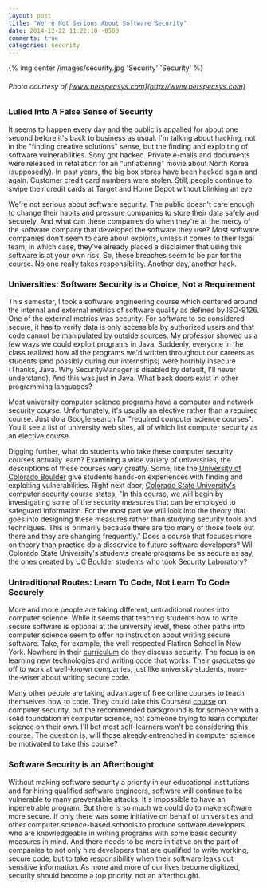 ```yaml
---
layout: post
title: "We're Not Serious About Software Security"
date: 2014-12-22 11:22:10 -0500
comments: true
categories: security
---
```

{% img center /images/security.jpg 'Security' 'Security' %}
###### Photo courtesy of [www.perspecsys.com](http://www.perspecsys.com) #######

### Lulled Into A False Sense of Security ###
It seems to happen every day and the public is appalled for about one second before it's back to business as usual. I'm talking about hacking, not in the "finding creative solutions" sense, but the finding and exploiting of software vulnerabilities. Sony got hacked. Private e-mails and documents were released in retaliation for an "unflattering" movie about North Korea (supposedly). In past years, the big box stores have been hacked again and again. Customer credit card numbers were stolen. Still, people continue to swipe their credit cards at Target and Home Depot without blinking an eye.

We're not serious about software security. The public doesn't care enough to change their habits and pressure companies to store their data safely and securely. And what can these companies do when they're at the mercy of the software company that developed the software they use?  Most software companies don't seem to care about exploits, unless it comes to their legal team, in which case, they've already placed a disclaimer that using this software is at your own risk. So, these breaches seem to be par for the course. No one really takes responsibility. Another day, another hack.

### Universities: Software Security is a Choice, Not a Requirement ###
This semester, I took a software engineering course which centered around the internal and external metrics of software quality as defined by ISO-9126. One of the external metrics was security. For software to be considered secure, it has to verify data is only accessible by authorized users and that code cannot be manipulated by outside sources. My professor showed us a few ways we could exploit programs in Java. Suddenly, everyone in the class realized how all the programs we'd written throughout our careers as students (and possibly during our internships) were horribly insecure (Thanks, Java. Why SecurityManager is disabled by default, I'll never understand). And this was just in Java. What back doors exist in other programming languages?

Most university computer science programs have a computer and network security course. Unfortunately, it's usually an elective rather than a required course. Just do a Google search for "required computer science courses". You'll see a list of university web sites, all of which list computer security as an elective course. 

Digging further, what do students who take these computer security courses actually learn? Examining a wide variety of universities, the descriptions of these courses vary greatly. Some, like the [University of Colorado Boulder](http://www.colorado.edu/catalog/2013-14/courses/engr/b-csci/4133-security-laboratory) give students hands-on experiences with finding and exploiting vulnerabilities. Right next door, [Colorado State University's](http://www.cs.colostate.edu/~cs556/) computer security course states, "In this course, we will begin by investigating some of the security measures that can be employed to safeguard information. For the most part we will look into the theory that goes into designing these measures rather than studying security tools and techniques. This is primarily because there are too many of those tools out there and they are changing frequently." Does a course that focuses more on theory than practice do a disservice to future software developers? Will Colorado State University's students create programs be as secure as say, the ones created by UC Boulder students who took Security Laboratory?

### Untraditional Routes: Learn To Code, Not Learn To Code Securely
More and more people are taking different, untraditional routes into computer science. While it seems that teaching students how to write secure software is optional at the university level, these other paths into computer science seem to offer no instruction about writing secure software. Take, for example, the well-respected Flatiron School in New York. Nowhere in their [curriculum](http://prework.flatironschool.com/web-development/) do they discuss security. The focus is on learning new technologies and writing code that works. Their graduates go off to work at well-known companies, just like university students, none-the-wiser about writing secure code.

Many other people are taking advantage of free online courses to teach themselves how to code. They could take this Coursera [course](https://www.coursera.org/course/softwaresec) on computer security, but the recommended background is for someone with a solid foundation in computer science, not someone trying to learn computer science on their own. I'll bet most self-learners won't be considering this course. The question is, will those already entrenched in computer science be motivated to take this course?

### Software Security is an Afterthought ###
Without making software security a priority in our educational institutions and for hiring qualified software engineers, software will continue to be vulnerable to many preventable attacks. It's impossible to have an inpenetrable program. But there is so much we could do to make software more secure. If only there was some initiative on behalf of universities and other computer science-based schools to produce software developers who are knowledgeable in writing programs with some basic security measures in mind. And there needs to be more initiative on the part of companies to not only hire developers that are qualified to write working, secure code, but to take responsibility when their software leaks out sensitive information. As more and more of our lives become digitized, security should become a top priority, not an afterthought.
